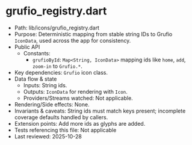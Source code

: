 # grufio_registry.dart

- Path: lib/icons/grufio_registry.dart
- Purpose: Deterministic mapping from stable string IDs to Grufio `IconData`, used across the app for consistency.
- Public API
  - Constants:
    - `grufioById`: `Map<String, IconData>` mapping ids like `home`, `add`, `zoom-in` to `Grufio.*`.
- Key dependencies: `Grufio` icon class.
- Data flow & state
  - Inputs: String ids.
  - Outputs: `IconData` for rendering with `Icon`.
  - Providers/Streams watched: Not applicable.
- Rendering/Side effects: None.
- Invariants & caveats: String ids must match keys present; incomplete coverage defaults handled by callers.
- Extension points: Add more ids as glyphs are added.
- Tests referencing this file: Not applicable
- Last reviewed: 2025-10-28

